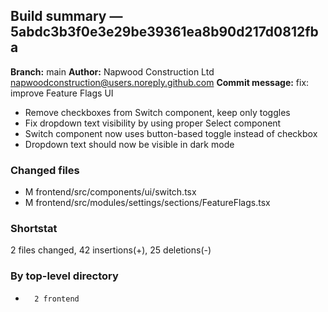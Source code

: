 ## Build summary — 5abdc3b3f0e3e29be39361ea8b90d217d0812fba

**Branch:** main
**Author:** Napwood Construction Ltd <napwoodconstruction@users.noreply.github.com>
**Commit message:** fix: improve Feature Flags UI

- Remove checkboxes from Switch component, keep only toggles
- Fix dropdown text visibility by using proper Select component
- Switch component now uses button-based toggle instead of checkbox
- Dropdown text should now be visible in dark mode

### Changed files
 - M	frontend/src/components/ui/switch.tsx
 - M	frontend/src/modules/settings/sections/FeatureFlags.tsx

### Shortstat
 2 files changed, 42 insertions(+), 25 deletions(-)

### By top-level directory
 -       2 frontend
